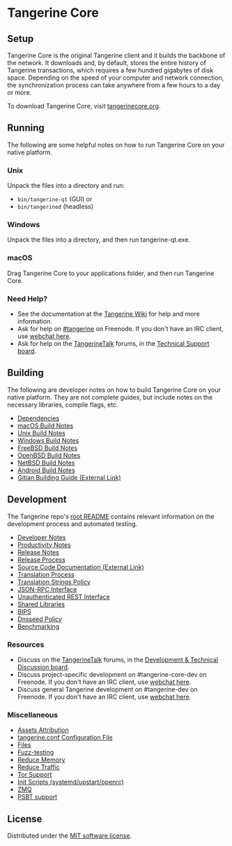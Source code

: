 Tangerine Core
=============

Setup
---------------------
Tangerine Core is the original Tangerine client and it builds the backbone of the network. It downloads and, by default, stores the entire history of Tangerine transactions, which requires a few hundred gigabytes of disk space. Depending on the speed of your computer and network connection, the synchronization process can take anywhere from a few hours to a day or more.

To download Tangerine Core, visit [tangerinecore.org](https://tangerinecore.org/en/download/).

Running
---------------------
The following are some helpful notes on how to run Tangerine Core on your native platform.

### Unix

Unpack the files into a directory and run:

- `bin/tangerine-qt` (GUI) or
- `bin/tangerined` (headless)

### Windows

Unpack the files into a directory, and then run tangerine-qt.exe.

### macOS

Drag Tangerine Core to your applications folder, and then run Tangerine Core.

### Need Help?

* See the documentation at the [Tangerine Wiki](https://en.tangerine.it/wiki/Main_Page)
for help and more information.
* Ask for help on [#tangerine](https://webchat.freenode.net/#tangerine) on Freenode. If you don't have an IRC client, use [webchat here](https://webchat.freenode.net/#tangerine).
* Ask for help on the [TangerineTalk](https://tangerinetalk.org/) forums, in the [Technical Support board](https://tangerinetalk.org/index.php?board=4.0).

Building
---------------------
The following are developer notes on how to build Tangerine Core on your native platform. They are not complete guides, but include notes on the necessary libraries, compile flags, etc.

- [Dependencies](dependencies.md)
- [macOS Build Notes](build-osx.md)
- [Unix Build Notes](build-unix.md)
- [Windows Build Notes](build-windows.md)
- [FreeBSD Build Notes](build-freebsd.md)
- [OpenBSD Build Notes](build-openbsd.md)
- [NetBSD Build Notes](build-netbsd.md)
- [Android Build Notes](build-android.md)
- [Gitian Building Guide (External Link)](https://github.com/tangerine-core/docs/blob/master/gitian-building.md)

Development
---------------------
The Tangerine repo's [root README](/README.md) contains relevant information on the development process and automated testing.

- [Developer Notes](developer-notes.md)
- [Productivity Notes](productivity.md)
- [Release Notes](release-notes.md)
- [Release Process](release-process.md)
- [Source Code Documentation (External Link)](https://doxygen.tangerinecore.org/)
- [Translation Process](translation_process.md)
- [Translation Strings Policy](translation_strings_policy.md)
- [JSON-RPC Interface](JSON-RPC-interface.md)
- [Unauthenticated REST Interface](REST-interface.md)
- [Shared Libraries](shared-libraries.md)
- [BIPS](bips.md)
- [Dnsseed Policy](dnsseed-policy.md)
- [Benchmarking](benchmarking.md)

### Resources
* Discuss on the [TangerineTalk](https://tangerinetalk.org/) forums, in the [Development & Technical Discussion board](https://tangerinetalk.org/index.php?board=6.0).
* Discuss project-specific development on #tangerine-core-dev on Freenode. If you don't have an IRC client, use [webchat here](https://webchat.freenode.net/#tangerine-core-dev).
* Discuss general Tangerine development on #tangerine-dev on Freenode. If you don't have an IRC client, use [webchat here](https://webchat.freenode.net/#tangerine-dev).

### Miscellaneous
- [Assets Attribution](assets-attribution.md)
- [tangerine.conf Configuration File](tangerine-conf.md)
- [Files](files.md)
- [Fuzz-testing](fuzzing.md)
- [Reduce Memory](reduce-memory.md)
- [Reduce Traffic](reduce-traffic.md)
- [Tor Support](tor.md)
- [Init Scripts (systemd/upstart/openrc)](init.md)
- [ZMQ](zmq.md)
- [PSBT support](psbt.md)

License
---------------------
Distributed under the [MIT software license](/COPYING).
